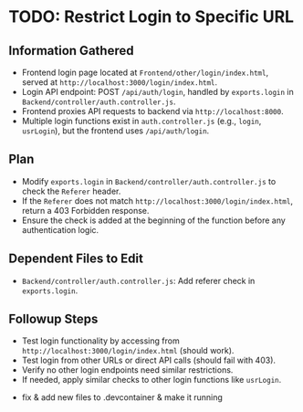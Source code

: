# TODO: Restrict Login to Specific URL

## Information Gathered
- Frontend login page located at `Frontend/other/login/index.html`, served at `http://localhost:3000/login/index.html`.
- Login API endpoint: POST `/api/auth/login`, handled by `exports.login` in `Backend/controller/auth.controller.js`.
- Frontend proxies API requests to backend via `http://localhost:8000`.
- Multiple login functions exist in `auth.controller.js` (e.g., `login`, `usrLogin`), but the frontend uses `/api/auth/login`.

## Plan
- Modify `exports.login` in `Backend/controller/auth.controller.js` to check the `Referer` header.
- If the `Referer` does not match `http://localhost:3000/login/index.html`, return a 403 Forbidden response.
- Ensure the check is added at the beginning of the function before any authentication logic.

## Dependent Files to Edit
- `Backend/controller/auth.controller.js`: Add referer check in `exports.login`.

## Followup Steps
- Test login functionality by accessing from `http://localhost:3000/login/index.html` (should work).
- Test login from other URLs or direct API calls (should fail with 403).
- Verify no other login endpoints need similar restrictions.
- If needed, apply similar checks to other login functions like `usrLogin`.
* fix & add new files to .devcontainer & make it running

